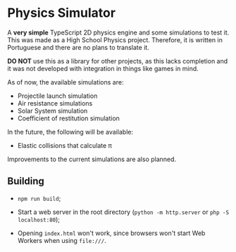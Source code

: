 # Physics Simulator

A **very simple** TypeScript 2D physics engine and some simulations to test it. This was made as
a High School Physics project. Therefore, it is written in Portuguese and there are no
plans to translate it.

**DO NOT** use this as a library for other projects, as this lacks completion and it was not
developed with integration in things like games in mind.

As of now, the available simulations are:

 - Projectile launch simulation
 - Air resistance simulations
  - Solar System simulation
 - Coefficient of restitution simulation

In the future, the following will be available:

 - Elastic collisions that calculate π

Improvements to the current simulations are also planned.

## Building

 - `npm run build`;

 - Start a web server in the root directory (`python -m http.server` or `php -S localhost:80`);

- Opening `index.html` won't work, since browsers won't start Web Workers when using `file:///`.
